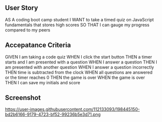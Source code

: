 ## User Story 
AS A coding boot camp student
I WANT to take a timed quiz on JavaScript fundamentals that stores high scores
SO THAT I can gauge my progress compared to my peers

## Accepatance Criteria
GIVEN I am taking a code quiz
WHEN I click the start button
THEN a timer starts and I am presented with a question
WHEN I answer a question
THEN I am presented with another question
WHEN I answer a question incorrectly
THEN time is subtracted from the clock
WHEN all questions are answered or the timer reaches 0
THEN the game is over
WHEN the game is over
THEN I can save my initials and score

## Screenshot
https://user-images.githubusercontent.com/112133093/198445150-bd2b6166-9179-4723-bf52-99236b5e3d71.png
